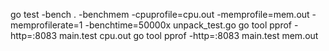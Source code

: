 go test -bench . -benchmem -cpuprofile=cpu.out -memprofile=mem.out -memprofilerate=1 -benchtime=50000x unpack_test.go
go tool pprof -http=:8083 main.test cpu.out
go tool pprof -http=:8083 main.test mem.out